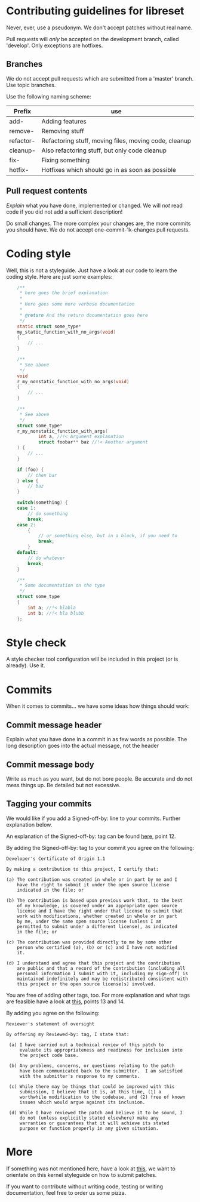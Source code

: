 # Contributing guidelines for libreset

Never, ever, use a pseudonym. We don't accept patches without real name.

Pull requests will _only_ be accepted on the development branch, called
'develop'. Only exceptions are hotfixes.

## Branches

We do not accept pull requests which are submitted from a 'master' branch. Use
topic branches.

Use the following naming scheme:

| Prefix    | use                                                    |
| --------- | ------------------------------------------------------ |
| add-      | Adding features                                        |
| remove-   | Removing stuff                                         |
| refactor- | Refactoring stuff, moving files, moving code, cleanup  |
| cleanup-  | Also refactoring stuff, but only code cleanup          |
| fix-      | Fixing something                                       |
| hotfix-   | Hotfixes which should go in as soon as possible        |

## Pull request contents

_Explain_ what you have done, implemented or changed. We will _not_ read code if
you did not add a sufficient description!

Do small changes. The more complex your changes are, the more commits you should
have. We do not accept one-commit-1k-changes pull requests.

# Coding style

Well, this is not a styleguide. Just have a look at our code to learn the coding
style. Here are just some examples:

```C
    /**
     * here goes the brief explanation
     *
     * Here goes some more verbose documentation
     *
     * @return And the return documentation goes here
     */
    static struct some_type*
    my_static_function_with_no_args(void)
    {
        // ...
    }

    /**
     * See above
     */
    void
    r_my_nonstatic_function_with_no_args(void)
    {
        // ...
    }

    /**
     * See above
     */
    struct some_type*
    r_my_nonstatic_function_with_args(
            int a, //!< Argument explanation
            struct foobar** baz //!< Another argument
    ) {
        // ...
    }

    if (foo) {
        // then bar
    } else {
        // baz
    }

    switch(something) {
    case 1:
        // do something
        break;
    case 2:
        {
            // or something else, but in a block, if you need to
            break;
        }
    default:
        // do whatever
        break;
    }

    /**
     * Some documentation on the type
     */
    struct some_type
    {
        int a; //!< blabla
        int b; //!< bla blubb
    };
```

# Style check

A style checker tool configuration will be included in this project (or is
already). Use it.

# Commits

When it comes to commits... we have some ideas how things should work:

## Commit message header

Explain what you have done in a commit in as few words as possible. The long
description goes into the actual message, not the header

## Commit message body

Write as much as you want, but do not bore people. Be accurate and do not mess
things up. Be detailed but not excessive.

## Tagging your commits

We would like if you add a Signed-off-by: line to your commits. Further
explanation below.

An explanation of the Signed-off-by: tag can be found
[here](https://www.kernel.org/doc/Documentation/SubmittingPatches), point 12.

By adding the Signed-off-by: tag to your commit you agree on the following:

    Developer's Certificate of Origin 1.1

    By making a contribution to this project, I certify that:

    (a) The contribution was created in whole or in part by me and I
        have the right to submit it under the open source license
        indicated in the file; or

    (b) The contribution is based upon previous work that, to the best
        of my knowledge, is covered under an appropriate open source
        license and I have the right under that license to submit that
        work with modifications, whether created in whole or in part
        by me, under the same open source license (unless I am
        permitted to submit under a different license), as indicated
        in the file; or

    (c) The contribution was provided directly to me by some other
        person who certified (a), (b) or (c) and I have not modified
        it.

    (d) I understand and agree that this project and the contribution
        are public and that a record of the contribution (including all
        personal information I submit with it, including my sign-off) is
        maintained indefinitely and may be redistributed consistent with
        this project or the open source license(s) involved.

You are free of adding other tags, too. For more explanation and what tags are
feasible have a look at
[this](https://www.kernel.org/doc/Documentation/SubmittingPatches), points 13
and 14.

By adding you agree on the following:

    Reviewer's statement of oversight

    By offering my Reviewed-by: tag, I state that:

     (a) I have carried out a technical review of this patch to
         evaluate its appropriateness and readiness for inclusion into
         the project code base.

     (b) Any problems, concerns, or questions relating to the patch
         have been communicated back to the submitter.  I am satisfied
         with the submitter's response to my comments.

     (c) While there may be things that could be improved with this
         submission, I believe that it is, at this time, (1) a
         worthwhile modification to the codebase, and (2) free of known
         issues which would argue against its inclusion.

     (d) While I have reviewed the patch and believe it to be sound, I
         do not (unless explicitly stated elsewhere) make any
         warranties or guarantees that it will achieve its stated
         purpose or function properly in any given situation.

# More

If something was not mentioned here, have a look at
[this](https://www.kernel.org/doc/Documentation/SubmittingPatches), we want to
orientate on this kernel styleguide on how to submit patches.

If you want to contribute without writing code, testing or writing
documentation, feel free to order us some pizza.

